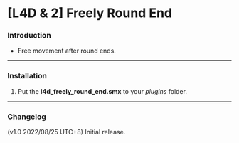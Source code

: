 # [L4D & 2] Freely Round End

### Introduction
- Free movement after round ends.

<hr>

### Installation
1. Put the **l4d_freely_round_end.smx** to your _plugins_ folder.

<hr>

### Changelog
(v1.0 2022/08/25 UTC+8) Initial release.